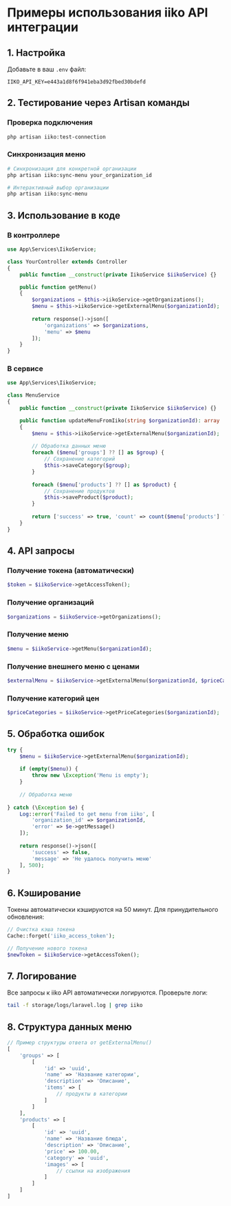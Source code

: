 # Примеры использования iiko API интеграции

## 1. Настройка

Добавьте в ваш `.env` файл:
```env
IIKO_API_KEY=e443a1d8f6f941eba3d92fbed30bdefd
```

## 2. Тестирование через Artisan команды

### Проверка подключения
```bash
php artisan iiko:test-connection
```

### Синхронизация меню
```bash
# Синхронизация для конкретной организации
php artisan iiko:sync-menu your_organization_id

# Интерактивный выбор организации
php artisan iiko:sync-menu
```

## 3. Использование в коде

### В контроллере
```php
use App\Services\IikoService;

class YourController extends Controller
{
    public function __construct(private IikoService $iikoService) {}

    public function getMenu()
    {
        $organizations = $this->iikoService->getOrganizations();
        $menu = $this->iikoService->getExternalMenu($organizationId);
        
        return response()->json([
            'organizations' => $organizations,
            'menu' => $menu
        ]);
    }
}
```

### В сервисе
```php
use App\Services\IikoService;

class MenuService
{
    public function __construct(private IikoService $iikoService) {}

    public function updateMenuFromIiko(string $organizationId): array
    {
        $menu = $this->iikoService->getExternalMenu($organizationId);
        
        // Обработка данных меню
        foreach ($menu['groups'] ?? [] as $group) {
            // Сохранение категорий
            $this->saveCategory($group);
        }
        
        foreach ($menu['products'] ?? [] as $product) {
            // Сохранение продуктов
            $this->saveProduct($product);
        }
        
        return ['success' => true, 'count' => count($menu['products'] ?? [])];
    }
}
```

## 4. API запросы

### Получение токена (автоматически)
```php
$token = $iikoService->getAccessToken();
```

### Получение организаций
```php
$organizations = $iikoService->getOrganizations();
```

### Получение меню
```php
$menu = $iikoService->getMenu($organizationId);
```

### Получение внешнего меню с ценами
```php
$externalMenu = $iikoService->getExternalMenu($organizationId, $priceCategoryId);
```

### Получение категорий цен
```php
$priceCategories = $iikoService->getPriceCategories($organizationId);
```

## 5. Обработка ошибок

```php
try {
    $menu = $iikoService->getExternalMenu($organizationId);
    
    if (empty($menu)) {
        throw new \Exception('Menu is empty');
    }
    
    // Обработка меню
    
} catch (\Exception $e) {
    Log::error('Failed to get menu from iiko', [
        'organization_id' => $organizationId,
        'error' => $e->getMessage()
    ]);
    
    return response()->json([
        'success' => false,
        'message' => 'Не удалось получить меню'
    ], 500);
}
```

## 6. Кэширование

Токены автоматически кэшируются на 50 минут. Для принудительного обновления:

```php
// Очистка кэша токена
Cache::forget('iiko_access_token');

// Получение нового токена
$newToken = $iikoService->getAccessToken();
```

## 7. Логирование

Все запросы к iiko API автоматически логируются. Проверьте логи:

```bash
tail -f storage/logs/laravel.log | grep iiko
```

## 8. Структура данных меню

```php
// Пример структуры ответа от getExternalMenu()
[
    'groups' => [
        [
            'id' => 'uuid',
            'name' => 'Название категории',
            'description' => 'Описание',
            'items' => [
                // продукты в категории
            ]
        ]
    ],
    'products' => [
        [
            'id' => 'uuid',
            'name' => 'Название блюда',
            'description' => 'Описание',
            'price' => 100.00,
            'category' => 'uuid',
            'images' => [
                // ссылки на изображения
            ]
        ]
    ]
]
```

